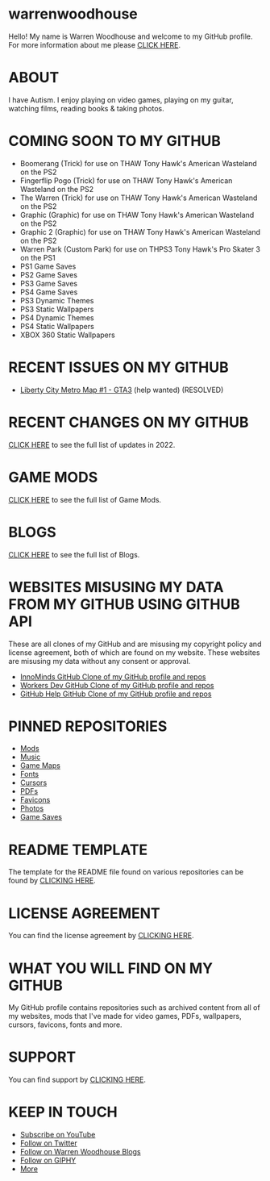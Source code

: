 # warrenwoodhouse
Hello! My name is Warren Woodhouse and welcome to my GitHub profile. For more information about me please [CLICK HERE](https://warrenwoodhouse.fandom.com/wiki/User:Warrenwoodhouse).

# ABOUT
I have Autism. I enjoy playing on video games, playing on my guitar, watching films, reading books & taking photos.

# COMING SOON TO MY GITHUB
* Boomerang (Trick) for use on THAW Tony Hawk's American Wasteland on the PS2
* Fingerflip Pogo (Trick) for use on THAW Tony Hawk's American Wasteland on the PS2
* The Warren (Trick) for use on THAW Tony Hawk's American Wasteland on the PS2
* Graphic (Graphic) for use on THAW Tony Hawk's American Wasteland on the PS2
* Graphic 2 (Graphic) for use on THAW Tony Hawk's American Wasteland on the PS2
* Warren Park (Custom Park) for use on THPS3 Tony Hawk's Pro Skater 3 on the PS1
* PS1 Game Saves
* PS2 Game Saves
* PS3 Game Saves
* PS4 Game Saves
* PS3 Dynamic Themes
* PS3 Static Wallpapers
* PS4 Dynamic Themes
* PS4 Static Wallpapers
* XBOX 360 Static Wallpapers

# RECENT ISSUES ON MY GITHUB
* [Liberty City Metro Map #1 - GTA3](https://github.com/warrenwoodhouse/gta3/issues/1) (help wanted) (RESOLVED)

# RECENT CHANGES ON MY GITHUB
[CLICK HERE](https://github.com/warrenwoodhouse?tab=overview&from=2022-01-01&to=2022-12-31) to see the full list of updates in 2022.

# GAME MODS
[CLICK HERE](https://github.com/warrenwoodhouse/mods#game-mods) to see the full list of Game Mods.

# BLOGS
[CLICK HERE](https://warrenwoodhouse.fandom.com/blogs) to see the full list of Blogs.

# WEBSITES MISUSING MY DATA FROM MY GITHUB USING GITHUB API
These are all clones of my GitHub and are misusing my copyright policy and license agreement, both of which are found on my website.
These websites are misusing my data without any consent or approval.

* [InnoMinds GitHub Clone of my GitHub profile and repos](https://github.innominds.com/warrenwoodhouse)
* [Workers Dev GitHub Clone of my GitHub profile and repos](https://git.vcmq.workers.dev/warrenwoodhouse)
* [GitHub Help GitHub Clone of my GitHub profile and repos](https://githubhelp.com/warrenwoodhouse)

# PINNED REPOSITORIES
* [Mods](https://github.com/warrenwoodhouse/mods)
* [Music](https://github.com/warrenwoodhouse/music)
* [Game Maps](https://github.com/warrenwoodhouse/gamemaps)
* [Fonts](https://github.com/warrenwoodhouse/fonts)
* [Cursors](https://github.com/warrenwoodhouse/cursors)
* [PDFs](https://github.com/warrenwoodhouse/pdfs)
* [Favicons](https://github.com/warrenwoodhouse/favicons)
* [Photos](https://github.com/warrenwoodhouse/photos)
* [Game Saves](https://github.com/warrenwoodhouse/gamesaves)

# README TEMPLATE
The template for the README file found on various repositories can be found by [CLICKING HERE](https://github.com/warrenwoodhouse/warrenwoodhouse/blob/master/readmetemplate.md).

# LICENSE AGREEMENT
You can find the license agreement by [CLICKING HERE](https://warrenwoodhouse.fandom.com/license).

# WHAT YOU WILL FIND ON MY GITHUB
My GitHub profile contains repositories such as archived content from all of my websites, mods that I've made for video games, PDFs, wallpapers, cursors, favicons, fonts and more.

# SUPPORT
You can find support by [CLICKING HERE](https://warrenwoodhouse.fandom.com/support).

# KEEP IN TOUCH
* [Subscribe on YouTube](https://youtube.com/user/warrenwoodhouse)
* [Follow on Twitter](https://twitter.com/warrenwoodhouse)
* [Follow on Warren Woodhouse Blogs](https://warrenwoodhouse.fandom.com/blog)
* [Follow on GIPHY](https://giphy.com/channel/warrenwoodhouse)
* [More](https://warrenwoodhouse.fandom.com/wiki/Template:Header?useskin=oasis)
